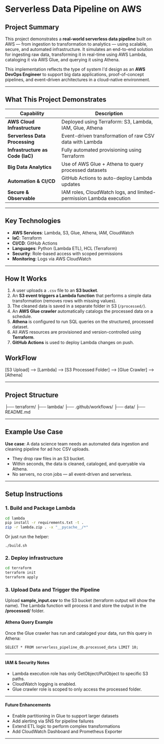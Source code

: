 # Serverless Data Pipeline on AWS

## Project Summary

This project demonstrates a **real-world serverless data pipeline** built on AWS — from ingestion to transformation to analytics — using scalable, secure, and automated infrastructure. It simulates an end-to-end solution for ingesting raw data, transforming it in real-time using AWS Lambda, cataloging it via AWS Glue, and querying it using Athena.

This implementation reflects the type of system I'd design as an **AWS DevOps Engineer** to support big data applications, proof-of-concept pipelines, and event-driven architectures in a cloud-native environment.

---

## What This Project Demonstrates

| Capability | Description |
|------------|-------------|
| **AWS Cloud Infrastructure** | Deployed using Terraform: S3, Lambda, IAM, Glue, Athena |
| **Serverless Data Processing** | Event-driven transformation of raw CSV data with Lambda |
| **Infrastructure as Code (IaC)** | Fully automated provisioning using Terraform |
| **Big Data Analytics** | Use of AWS Glue + Athena to query processed datasets |
| **Automation & CI/CD** | GitHub Actions to auto-deploy Lambda updates |
| **Secure & Observable** | IAM roles, CloudWatch logs, and limited-permission Lambda execution |

---

## Key Technologies

- **AWS Services**: Lambda, S3, Glue, Athena, IAM, CloudWatch
- **IaC**: Terraform
- **CI/CD**: GitHub Actions
- **Languages**: Python (Lambda ETL), HCL (Terraform)
- **Security**: Role-based access with scoped permissions
- **Monitoring**: Logs via AWS CloudWatch

---

## How It Works

1. A user uploads a `.csv` file to an **S3 bucket**.
2. An **S3 event triggers a Lambda function** that performs a simple data transformation (removes rows with missing values).
3. The cleaned data is saved in a separate folder in S3 (`/processed/`).
4. An **AWS Glue crawler** automatically catalogs the processed data on a schedule.
5. **Athena** is configured to run SQL queries on the structured, processed dataset.
6. All AWS resources are provisioned and version-controlled using **Terraform**.
7. **GitHub Actions** is used to deploy Lambda changes on push.

## WorkFlow

[S3 Upload] --> [Lambda] --> [S3 Processed Folder] --> [Glue Crawler] --> [Athena]

---

## Project Structure

├── terraform/
├── lambda/
├── .github/workflows/
├── data/
├── README.md

---

## Example Use Case

**Use case**: A data science team needs an automated data ingestion and cleaning pipeline for ad hoc CSV uploads.

- They drop raw files in an S3 bucket.
- Within seconds, the data is cleaned, cataloged, and queryable via Athena.
- No servers, no cron jobs — all event-driven and serverless.

---

## Setup Instructions

### 1. Build and Package Lambda

```bash
cd lambda
pip install -r requirements.txt -t .
zip -r lambda.zip . -x "__pycache__/*"
```
Or just run the helper:
```
./build.sh
```

### 2. Deploy infrastructure

```bash
cd terraform
terraform init
terraform apply
```

### 3. Upload Data and Trigger the Pipeline

Upload **sample_input.csv** to the S3 bucket (terraform output will show the name). The Lambda function will process it and store the output in the **/processed/** folder.

#### Athena Query Example
Once the Glue crawler has run and cataloged your data, run this query in Athena:
```
SELECT * FROM serverless_pipeline_db.processed_data LIMIT 10;
```
---

#### IAM & Security Notes

- Lambda execution role has only GetObject/PutObject to specific S3 paths.
- CloudWatch logging is enabled.
- Glue crawler role is scoped to only access the processed folder.

---

#### Future Enhancements
- Enable partitioning in Glue to support larger datasets
- Add alerting via SNS for pipeline failures
- Extend ETL logic to perform complex transformations
- Add CloudWatch Dashboard and Prometheus Exporter
---
